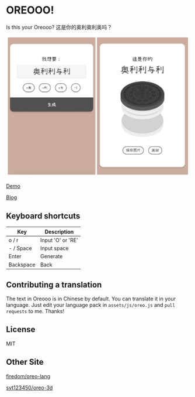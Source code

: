 # OREOOO!

Is this your Oreooo?
这是你的奥利奥利奥吗？

![ScreenShot](assets/screenshot.png)



[Demo](https://ddiu8081.github.io/oreooo/)

[Blog](https://notes.ljl.li/oreooo/)



## Keyboard shortcuts

| Key       | Description                        |
| --------- | ---------------------------------- |
| o / r     | Input 'O' or 'RE' |
| - / Space | Input space             |
| Enter     | Generate                
| Backspace | Back                        |

## Contributing a translation

The text in Oreooo is in Chinese by default. You can translate it in your language. Just edit your language pack in `assets/js/oreo.js` and  `pull requests` to me. Thanks!

## License

MIT

## Other Site

[firedom/oreo-lang](https://github.com/firedom/oreo-lang)

[syt123450/oreo-3d](https://github.com/syt123450/oreo-3d)

